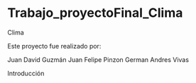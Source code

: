 # Trabajo_proyectoFinal_Clima

Clima

Este proyecto fue realizado por:

Juan David Guzmán
Juan Felipe Pinzon
German Andres Vivas 



Introducción


